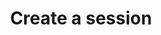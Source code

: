 ---
# -------------------------- #
#      ENDPOINT DETAILS      #
# -------------------------- #

product-type: "connect"
content-type: "api-endpoint"
endpoint: "sessions"
key: "create-a-session"
version: "3"


# -------------------------- #
#       METHOD DETAILS       #
# -------------------------- #

title: "Create a session"
method: "post"
short-url: |
  /v{{ endpoint.version }}{{ object.endpoint-url }}/ephemeral
full-url: |
  {{ api.base-url }}{{ endpoint.short-url | flatify }}
short: "{{ api.core-objects.sessions.create.short }}"
description: |
  {{ api.core-objects.sessions.create.description | flatify }}


# -------------------------- #
#           RETURNS          #
# -------------------------- #

returns: |
  If successful, the API will return a status of <code class="api success">200 OK</code> and a [Session object]({{ api.core-objects.sessions.object }}).


# ------------------------------ #
#   EXAMPLE REQUEST & RESPONSES  #
# ------------------------------ #

examples:
  - type: "Request"
    language: "json"
    code: |
      curl -X {{ endpoint.method | upcase }} {{ endpoint.full-url | flatify | strip_newlines }} \
           -H "Authorization: Bearer <ACCESS_TOKEN>" \
           -H "Content-Type: application/json"

  - type: "Response"
    language: "json"
    code: |
      {
        "ephemeral_token":"<EPHEMERAL_TOKEN>"
      }
---